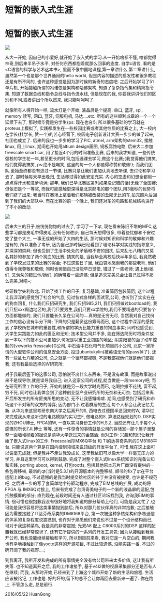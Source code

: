 # 短暂的嵌入式生涯

# 短暂的嵌入式生涯 

![](img/QQ20160521-0.png)

从大一开始, 因自己的小爱好,就开始了嵌入式的学习.从一开始啥都不懂, 啥都觉得神奇,到后来半吊子水平, 对任何东西都抱着就那么回事的态度. 自学c语言, 看的是<C语言的科学与艺术这本书>, 里面不像中国地课程,第一章讲什么,第二章讲什么,虽然第一个也是那个世界通用的hello world, 但是内容的描述的启发性和很多教程还是有所不同的, 也许这种感觉是因为那时候的新奇的态度吧. 之后开始学习了51单片机, 开始接触所谓的冯诺依曼架构和哈佛架构, 知道了复杂指令集和精简指令集, 知道了数据总线和指令总线与指令流水线, 但是现在的我, 你要我讲讲他们的区别和不同,或者讲出个所以然来, 我只能呵呵呵了.

就像所有人得开始一样, 流水灯是个开始, 液晶屏是个提高, 串口, 蓝牙, spi, memory 读写, 网口, 蓝牙, 伺服电机, 马达....etc. 所有的这些顺利成章的一个一个延续下去了, 那时候毕竟是穷学生{ps: 现在也穷!}; 所以很多基础的学习就在proteus上模拟了, 实践都发生在一些校园比赛或者其他性质的比赛之上, 大一校内在学长{杜学长, 赞一个}的苦心经营下, 校园电子创新设计大赛一步步的做了起来, 社团也成立了. 后来的我也一步步的学习了PIC, atmel, arm架构的stem32, 接触linux, 用上linux, 期间也开始用altium design画图, 铜板腐蚀电路, 后来大二参加freescale smart car, 用了接近4个月的时间准备比赛, 后来的我才知道, 一些传统强校的学生花一年,甚至更长的时间,包括逃课去学习,做这个比赛;{我觉得他们搞笑, 他们觉得我搞笑, ps:绝不是嘲笑, 这里的每一个人都值得称赞和敬佩!}; 而我们团队,至始至终都没有逃过一节课, 比赛只是让我们更加认真地去听课, 去讨论和学习去了, 那时候每天早出晚归, 生活却过得如此安定充实. 内心的空虚和幻想全都用一点点得汗水和进步填满; 那年, 我们已华北赛区第9{如果没记错的话}无缘了全国赛; 但依旧是个一等奖, 而我可能感触更深得是北京邮电的那个团队,用3毫秒的优势将我们挤了出来; 我当时在赛场上拿着我们那辆被改装的丑陋无比的车,拍完照片后回到了我们的大部队中. 而在比赛的前一个晚上, 我们还对车的电路和机械结构进行了不小的改动.

![](img/IMG_1605.JPG)

后来大三的日子,被恍恍惚惚的过去了, 学习了一下qt, 现在看来陈旧不堪的MFC,这些学习都是皮毛中得皮毛,没有任何进步; 自己每天想得很多, 带着些忧郁和不安过完了整个大三, 一事无成的开始了大四的生活, 那时候对知识和科学的敬仰和兴趣是有的, 所以准备了考研, 因为自己那时候已经看到了理论科学对实践的指导意义, 并深深的崇拜; 但也受到了生活中处处的矛盾和不安的困扰, 后来乱七八糟的又莫名其妙的参加了两个狗血的比赛; 搞笑的是, 当我毕业离校后快半年多后, 我竟然收到了学校发过来的比赛的奖金; 不过这些日子里, 我由衷地感谢我的那些老师, 他们值得令我尊敬和敬佩; 同时也惋惜自己没能早日觉悟, 错过了一些老师; 遇上他/她们, 又匆匆的错过他/她们, 的确带着一些遗憾; 但是追求完美总会让自己过得不那么完美,对吧~;

考研数学失利败北. 开始了找工作的日子; 复习基础, 准备简历包装简历; 这个过程让我深深的感觉到了社会的气息, 见过各式各样的面试官,公司, 也听到了实实在在的狗血回复, 什么我们只招研究生, 我们只招985,211, 我们只招做过bootload的, 我们只招xxx周边地区的,我们只要男生,我们只要xx学院的,我们不要精通的只要各个方面都能做的, 我们只要能长久呆在公司的....真的是无穷无尽, 当然我对自己找份工作的信心没有半分下降; 下降的只是薪资这份筹码而已, 这个过程中深深的感觉到了学校所在城市的重要性,和所谓的学历比能力重要的狗血事实; 同时也感受到, 大学生实践能力如此的匮乏和无知; 技术型公司并不多, 能在筛选简历时将条件放到一本以下的技术公司更加少,何况是以重工业包围的地区; 阴差阳错的面了动车控制的{vxworks fresscale}G公司, 中石油中石化电气化项目的小公司, 北京一家所谓的大型软件公司的信息安全方面, 投过ubuntukylin{被英语无情的pass掉了}, 还有一些乱七八糟的公司, 总之就是一个循环鄙视链, 不是我鄙视他们就是他们鄙视我; 还有我最后选择的W研究所;

对于我最后签下的这家公司, 恐怕说不出什么东西来, 不是没有故事, 而是故事说出来不是误导你,就是误导我自己; 进入这家公司的过程,就当做是一段memory吧; 而在研究所里工作的日子, 开始的就是另一段大学时光而已, 吃喝拉撒不花钱, 富不起,穷不死, 同时也让我体会到了这种创业型产业研究所的无奈和无可奈; 包括后来离开后所发生的所有匪夷所思的变动, 无不让我感慨唏嘘. 期间,也感受到了研究和市场这个不对等的双方的博弈; 因为部门小,过着群居的生活,每个人都会让我记忆尤新. 从华为来这里考研东南大学之后离开的S, 西电去过德国半途回来的W, 清华过来完成我从来没听过的电路模拟的实习生F, 做电路的S, 算法路径规划的D, DSP实现的ZHOU博士, FPGA的W, 一直以实习身份工作的H,S,Z, 当然还有让几乎每个人感慨的所长ZJL博士 等等, 还有一件惊奇的事情就是公司的存储室--那个屋子里整整一面墙堆砌着的据说是清华大学送过来的金箔酒; 而对工作: 兴趣和知识让我开始了嵌入式linux的工作. Freescale的IMX6Q平台 和 TI的达芬奇系列的DM8168平台, 只能说这两个算是在国内控制领域来说顶级的开发平台了,  可惜,我在这上面可以说毫无成就; 但是我并不承认我没成长, 这里我依旧可以像大学一样毫无压力的学习, 并且这里学习可以得到鼓励. 完成了对整个嵌入式linux系统知识的完备认知和实践, porting uboot, kernel, 打包rootfs, 包括其他原本芯片厂商没有提供的一些包得移植, 最新的qt{当时是5.3.1}的开源版本的完整移植, 顺带的fix了qt在平台适配上的bug, 不过遗憾的是我当时提交给社区的补丁并没有被接受, 也许是不规范吧. 之后进一步的写了套简单地字符驱动程序, 完成了EIM总线的扩展, 成功的将FPGA 与 IMX6Q对接上, 后来有完成了台湾奇美电子的一个新的液晶屏的适配,包括触摸屏的部分; 直到现在,前段时间还有人通过社区论坛找到我, 咨询我EIM的事情; 很可惜也很抱歉我没有很好地将我知道的部分帮助上他们, 可能是我太忙了,也可能是我很容易将这类事情抛到脑后; 所以对那几位伙伴真的非常抱歉; 之后接触因为需要接触了IT达芬奇系类的DM8168平台, 第一次被这种多核架构和多核通信的体系的复杂程度说震撼到, 也许对于熟悉他们来说也不过是一个设计结构而已, 可对于我这种菜鸟, 我是真的非常震撼; 光双A8 配上 C6000系列的DSP 这样的配置我就已经非常惊讶了, 还有它所提供的一系列的开发工具包; 因为从接触到我离开公司, 我也没能继续接触和学习, 所以到目前来看, 我对它是一片空白的; 期间我也有幸地接触到了像yocto这样的开源项目, 不过比较遗憾, 没能实践一番, 不过的确开阔了我的视野....;

到我离开, 我所开发和完成的所有事情完全没有给公司带来太多价值, 这让我有所失落. 也不知道离开之后, 我的工作谁接手, 基于v4l2做的视屏采集部分还是否有人在继续; 而我, 从那时开始,已经来到了上海这个城市开始了新的生活和旅程. 生活应该被铭记, 工作也是. 好的坏的,留下的总不会让你再回去重新来一遍了. 你在路上, 不管怎么走, 总是前行. 

2016/05/22
HuanGong